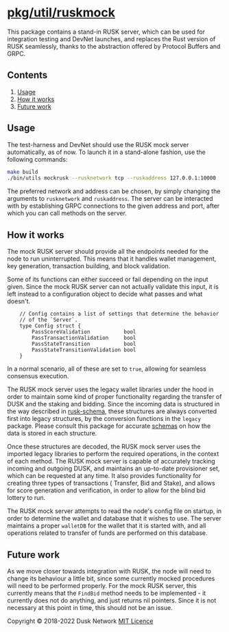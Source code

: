 # [pkg/util/ruskmock](./pkg/util/ruskmock)

This package contains a stand-in RUSK server, which can be used for integration
testing and DevNet launches, and replaces the Rust version of RUSK seamlessly,
thanks to the abstraction offered by Protocol Buffers and GRPC.

<!-- ToC start -->

## Contents

1. [Usage](#usage)
1. [How it works](#how-it-works)
1. [Future work](#future-work)

<!-- ToC end -->

## Usage

The test-harness and DevNet should use the RUSK mock server automatically, as of
now. To launch it in a stand-alone fashion, use the following commands:

```bash
make build
./bin/utils mockrusk --rusknetwork tcp --ruskaddress 127.0.0.1:10000
```

The preferred network and address can be chosen, by simply changing the
arguments to `rusknetwork` and `ruskaddress`. The server can be interacted with
by establishing GRPC connections to the given address and port, after which you
can call methods on the server.

## How it works

The mock RUSK server should provide all the endpoints needed for the node to run
uninterrupted. This means that it handles wallet management, key generation,
transaction building, and block validation.

Some of its functions can either succeed or fail depending on the input given.
Since the mock RUSK server can not actually validate this input, it is left
instead to a configuration object to decide what passes and what doesn't.

```golang
    // Config contains a list of settings that determine the behavior
    // of the `Server`.
    type Config struct {
        PassScoreValidation           bool
        PassTransactionValidation     bool
        PassStateTransition           bool
        PassStateTransitionValidation bool
    }
```

In a normal scenario, all of these are set to `true`, allowing for seamless
consensus execution.

The RUSK mock server uses the legacy wallet libraries under the hood in order to
maintain some kind of proper functionality regarding the transfer of DUSK and
the staking and bidding. Since the incoming data is structured in the way
described in [rusk-schema](https://github.com/dusk-network/rusk-schema/), these
structures are always converted first into legacy structures, by the conversion
functions in the `legacy` package. Please consult this package for
accurate [schemas](../legacy/README.md) on how the data is stored in each
structure.

Once these structures are decoded, the RUSK mock server uses the imported legacy
libraries to perform the required operations, in the context of each method. The
RUSK mock server is capable of accurately tracking incoming and outgoing DUSK,
and maintains an up-to-date provisioner set, which can be requested at any time.
It also provides functionality for creating three types of transactions (
Transfer, Bid and Stake), and allows for score generation and verification, in
order to allow for the blind bid lottery to run.

The RUSK mock server attempts to read the node's config file on startup, in
order to determine the wallet and database that it wishes to use. The server
maintains a proper `walletDB` for the wallet that it is started with, and all
operations related to transfer of funds are performed on this database.

## Future work

As we move closer towards integration with RUSK, the node will need to change
its behaviour a little bit, since some currently mocked procedures will need to
be performed properly. For the mock RUSK server, this currently means that
the `FindBid` method needs to be implemented - it currently does not do
anything, and just returns nil pointers. Since it is not necessary at this point
in time, this should not be an issue.

Copyright © 2018-2022 Dusk Network
[MIT Licence](https://github.com/dusk-network/dusk-blockchain/blob/master/LICENSE)
